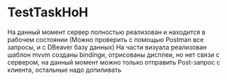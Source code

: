 # TestTaskHoH
На данный момент сервер полностью реализован и находится в рабочем состоянии (Можно проверить с помощью Postman все запросы, и с DBeaver базу данных)
На части визуала реализован шаблон mvvm созданы bindingи, отрисованы дисплеи, но нет связи с сервером, на данный момент можно только отправить Post-запрос с клиента, остальные надо допиливать